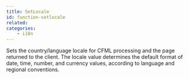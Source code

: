 ```yaml
---
title: SetLocale
id: function-setlocale
related:
categories:
    - i18n
---
```


Sets the country/language locale for CFML processing
        and the page returned to the client. The locale value
        determines the default format of date, time, number, and
        currency values, according to language and regional
        conventions.